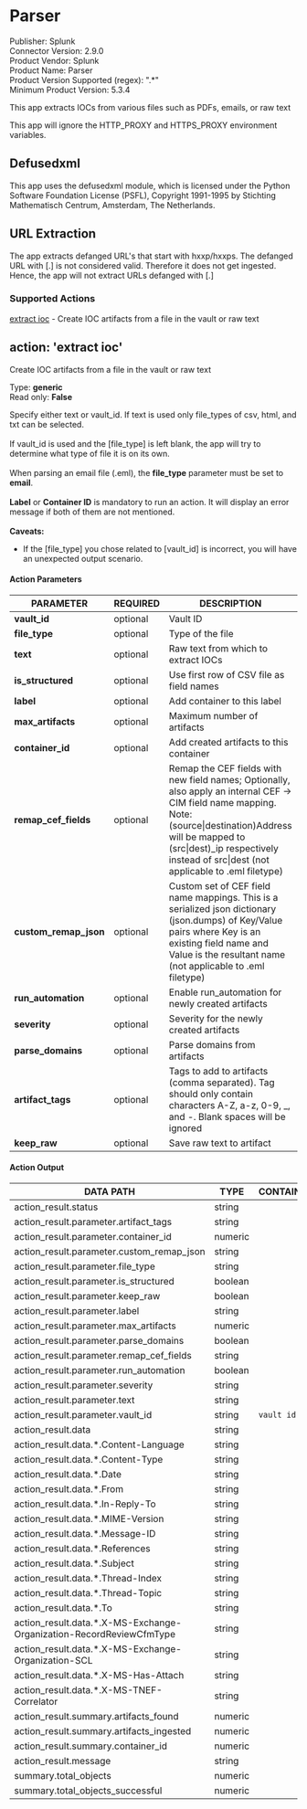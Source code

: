 [comment]: # "Auto-generated SOAR connector documentation"
# Parser

Publisher: Splunk  
Connector Version: 2\.9\.0  
Product Vendor: Splunk  
Product Name: Parser  
Product Version Supported (regex): "\.\*"  
Minimum Product Version: 5\.3\.4  

This app extracts IOCs from various files such as PDFs, emails, or raw text

[comment]: # " File: README.md"
[comment]: # "        Copyright (c) 2017-2022 Splunk Inc."
[comment]: # ""
[comment]: # "Licensed under the Apache License, Version 2.0 (the 'License');"
[comment]: # "you may not use this file except in compliance with the License."
[comment]: # "You may obtain a copy of the License at"
[comment]: # ""
[comment]: # "    http://www.apache.org/licenses/LICENSE-2.0"
[comment]: # ""
[comment]: # "Unless required by applicable law or agreed to in writing, software distributed under"
[comment]: # "the License is distributed on an 'AS IS' BASIS, WITHOUT WARRANTIES OR CONDITIONS OF ANY KIND,"
[comment]: # "either express or implied. See the License for the specific language governing permissions"
[comment]: # "and limitations under the License."
[comment]: # ""
This app will ignore the HTTP_PROXY and HTTPS_PROXY environment variables.  

## Defusedxml

This app uses the defusedxml module, which is licensed under the Python Software Foundation License
(PSFL), Copyright 1991-1995 by Stichting Mathematisch Centrum, Amsterdam, The Netherlands.

<div>

## URL Extraction

The app extracts defanged URL's that start with hxxp/hxxps. The defanged URL with \[.\] is not
considered valid. Therefore it does not get ingested. Hence, the app will not extract URLs defanged
with \[.\]

</div>


### Supported Actions  
[extract ioc](#action-extract-ioc) - Create IOC artifacts from a file in the vault or raw text  

## action: 'extract ioc'
Create IOC artifacts from a file in the vault or raw text

Type: **generic**  
Read only: **False**

Specify either text or vault\_id\. If text is used only file\_types of csv, html, and txt can be selected\. <br/><br/>If vault\_id is used and the \[file\_type\] is left blank, the app will try to determine what type of file it is on its own\. <br/><br/> When parsing an email file \(\.eml\), the <b>file\_type</b> parameter must be set to <b>email</b>\. <br/> <br/> <b>Label</b> or <b>Container ID</b> is mandatory to run an action\. It will display an error message if both of them are not mentioned\. <br/> <br/> <b> Caveats\:</b> <ul><li>If the \[file\_type\] you chose related to \[vault\_id\] is incorrect, you will have an unexpected output scenario\.</li></ul>

#### Action Parameters
PARAMETER | REQUIRED | DESCRIPTION | TYPE | CONTAINS
--------- | -------- | ----------- | ---- | --------
**vault\_id** |  optional  | Vault ID | string |  `vault id` 
**file\_type** |  optional  | Type of the file | string | 
**text** |  optional  | Raw text from which to extract IOCs | string | 
**is\_structured** |  optional  | Use first row of CSV file as field names | boolean | 
**label** |  optional  | Add container to this label | string | 
**max\_artifacts** |  optional  | Maximum number of artifacts | numeric | 
**container\_id** |  optional  | Add created artifacts to this container | numeric | 
**remap\_cef\_fields** |  optional  | Remap the CEF fields with new field names; Optionally, also apply an internal CEF \-> CIM field name mapping\. Note\: \(source\|destination\)Address will be mapped to \(src\|dest\)\_ip respectively instead of src\|dest \(not applicable to \.eml filetype\) | string | 
**custom\_remap\_json** |  optional  | Custom set of CEF field name mappings\. This is a serialized json dictionary \(json\.dumps\) of Key/Value pairs where Key is an existing field name and Value is the resultant name \(not applicable to \.eml filetype\) | string | 
**run\_automation** |  optional  | Enable run\_automation for newly created artifacts | boolean | 
**severity** |  optional  | Severity for the newly created artifacts | string | 
**parse\_domains** |  optional  | Parse domains from artifacts | boolean | 
**artifact\_tags** |  optional  | Tags to add to artifacts \(comma separated\)\. Tag should only contain characters A\-Z, a\-z, 0\-9, \_, and \-\. Blank spaces will be ignored | string | 
**keep\_raw** |  optional  | Save raw text to artifact | boolean | 

#### Action Output
DATA PATH | TYPE | CONTAINS
--------- | ---- | --------
action\_result\.status | string | 
action\_result\.parameter\.artifact\_tags | string | 
action\_result\.parameter\.container\_id | numeric | 
action\_result\.parameter\.custom\_remap\_json | string | 
action\_result\.parameter\.file\_type | string | 
action\_result\.parameter\.is\_structured | boolean | 
action\_result\.parameter\.keep\_raw | boolean | 
action\_result\.parameter\.label | string | 
action\_result\.parameter\.max\_artifacts | numeric | 
action\_result\.parameter\.parse\_domains | boolean | 
action\_result\.parameter\.remap\_cef\_fields | string | 
action\_result\.parameter\.run\_automation | boolean | 
action\_result\.parameter\.severity | string | 
action\_result\.parameter\.text | string | 
action\_result\.parameter\.vault\_id | string |  `vault id` 
action\_result\.data | string | 
action\_result\.data\.\*\.Content\-Language | string | 
action\_result\.data\.\*\.Content\-Type | string | 
action\_result\.data\.\*\.Date | string | 
action\_result\.data\.\*\.From | string | 
action\_result\.data\.\*\.In\-Reply\-To | string | 
action\_result\.data\.\*\.MIME\-Version | string | 
action\_result\.data\.\*\.Message\-ID | string | 
action\_result\.data\.\*\.References | string | 
action\_result\.data\.\*\.Subject | string | 
action\_result\.data\.\*\.Thread\-Index | string | 
action\_result\.data\.\*\.Thread\-Topic | string | 
action\_result\.data\.\*\.To | string | 
action\_result\.data\.\*\.X\-MS\-Exchange\-Organization\-RecordReviewCfmType | string | 
action\_result\.data\.\*\.X\-MS\-Exchange\-Organization\-SCL | string | 
action\_result\.data\.\*\.X\-MS\-Has\-Attach | string | 
action\_result\.data\.\*\.X\-MS\-TNEF\-Correlator | string | 
action\_result\.summary\.artifacts\_found | numeric | 
action\_result\.summary\.artifacts\_ingested | numeric | 
action\_result\.summary\.container\_id | numeric | 
action\_result\.message | string | 
summary\.total\_objects | numeric | 
summary\.total\_objects\_successful | numeric | 